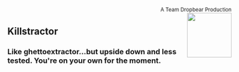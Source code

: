 <div style="text-align: right"><sub>A Team Dropbear Production</sub></div>
<img align="right" width="100" height="100" src="images/db.png">

## Killstractor
### Like ghettoextractor...but upside down and less tested. You're on your own for the moment.